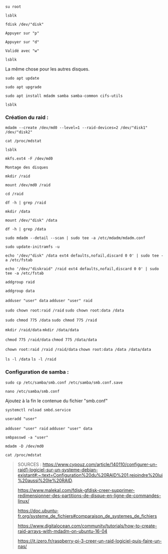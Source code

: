 `su root`

`lsblk`

`fdisk /dev/"disk"`

`Appuyer sur "p"`

`Appuyer sur "d"`

`Validé avec "w"`

`lsblk`

La même chose pour les autres disques.

`sudo apt update`

`sudo apt upgrade`

`sudo apt install mdadm samba samba-common cifs-utils`

`lsblk`

### Création du raid :

`mdadm --create /dev/md0 --level=1 --raid-devices=2 /dev/"disk1" /dev/"disk2"`

`cat /proc/mdstat`

`lsblk`

`mkfs.ext4 -F /dev/md0`

`Montage des disques`

`mkdir /raid`

`mount /dev/md0 /raid`

`cd /raid`

`df -h | grep /raid`

`mkdir /data`

`mount /dev/"disk" /data`

`df -h | grep /data`

`sudo mdadm --detail --scan | sudo tee -a /etc/mdadm/mdadm.conf`

`sudo update-initramfs -u`

`echo '/dev/"disk" /data ext4 defaults,nofail,discard 0 0' | sudo tee -a /etc/fstab`

`echo '/dev/"diskraid" /raid ext4 defaults,nofail,discard 0 0' | sudo tee -a /etc/fstab`

`addgroup raid`

`addgroup data`

`adduser "user" data`
`adduser "user" raid`

`sudo chown root:raid /raid`
`sudo chown root:data /data`

`sudo chmod 775 /data`
`sudo chmod 775 /raid`

`mkdir /raid/data`
`mkdir /data/data`

`chmod 775 /raid/data`
`chmod 775 /data/data`

`chown root:raid /raid /raid/data`
`chown root:data /data /data/data`

`ls -l /data`
`ls -l /raid`

### Configuration de samba : 

`sudo cp /etc/samba/smb.conf /etc/samba/smb.conf.save`

`nano /etc/samba/smb.conf`

Ajoutez à la fin le contenue du fichier "smb.conf"

`systemctl reload smbd.service`

`useradd "user"`

`adduser "user" raid`
`adduser "user" data`

`smbpasswd -a "user"`

`mdadm -D /dev/md0`

`cat /proc/mdstat`
> SOURCES :
>  https://www.cypouz.com/article/140110/configurer-un-raid1-logiciel-sur-un-systeme-debian-existant#:~:text=Configuration%20du%20RAID%201,rejoindre%20lui%20aussi%20le%20RAID.
> 
> https://www.malekal.com/fdisk-gfdisk-creer-supprimer-redimensionner-des-partitions-de-disque-en-ligne-de-commandes-linux/
> 
> https://doc.ubuntu-fr.org/systeme_de_fichiers#comparaison_de_systemes_de_fichiers
> 
> https://www.digitalocean.com/community/tutorials/how-to-create-raid-arrays-with-mdadm-on-ubuntu-16-04
> 
> https://it.izero.fr/raspberry-pi-3-creer-un-raid-logiciel-puis-faire-un-nas/
